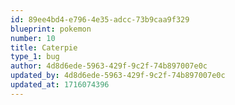 ```yaml
---
id: 89ee4bd4-e796-4e35-adcc-73b9caa9f329
blueprint: pokemon
number: 10
title: Caterpie
type_1: bug
author: 4d8d6ede-5963-429f-9c2f-74b897007e0c
updated_by: 4d8d6ede-5963-429f-9c2f-74b897007e0c
updated_at: 1716074396
---
```

